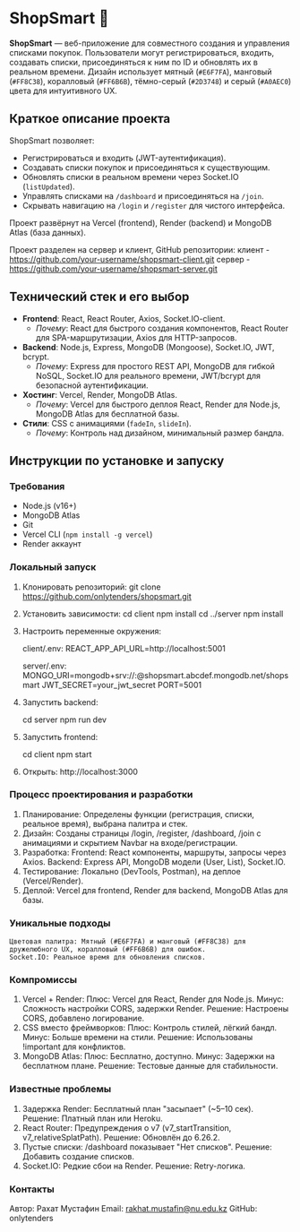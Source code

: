 # ShopSmart 🛒

**ShopSmart** — веб-приложение для совместного создания и управления списками покупок. Пользователи могут регистрироваться, входить, создавать списки, присоединяться к ним по ID и обновлять их в реальном времени. Дизайн использует мятный (`#E6F7FA`), манговый (`#FF8C38`), коралловый (`#FF6B6B`), тёмно-серый (`#2D3748`) и серый (`#A0AEC0`) цвета для интуитивного UX.

## Краткое описание проекта

ShopSmart позволяет:
- Регистрироваться и входить (JWT-аутентификация).
- Создавать списки покупок и присоединяться к существующим.
- Обновлять списки в реальном времени через Socket.IO (`listUpdated`).
- Управлять списками на `/dashboard` и присоединяться на `/join`.
- Скрывать навигацию на `/login` и `/register` для чистого интерфейса.

Проект развёрнут на Vercel (frontend), Render (backend) и MongoDB Atlas (база данных).

Проект разделен на сервер и клиент, GitHub репозитории:
клиент - https://github.com/your-username/shopsmart-client.git
сервер - https://github.com/your-username/shopsmart-server.git


## Технический стек и его выбор

- **Frontend**: React, React Router, Axios, Socket.IO-client.
  - *Почему*: React для быстрого создания компонентов, React Router для SPA-маршрутизации, Axios для HTTP-запросов.
- **Backend**: Node.js, Express, MongoDB (Mongoose), Socket.IO, JWT, bcrypt.
  - *Почему*: Express для простого REST API, MongoDB для гибкой NoSQL, Socket.IO для реального времени, JWT/bcrypt для безопасной аутентификации.
- **Хостинг**: Vercel, Render, MongoDB Atlas.
  - *Почему*: Vercel для быстрого деплоя React, Render для Node.js, MongoDB Atlas для бесплатной базы.
- **Стили**: CSS с анимациями (`fadeIn`, `slideIn`).
  - *Почему*: Контроль над дизайном, минимальный размер бандла.

## Инструкции по установке и запуску

### Требования
- Node.js (v16+)
- MongoDB Atlas
- Git
- Vercel CLI (`npm install -g vercel`)
- Render аккаунт

### Локальный запуск

1.  Клонировать репозиторий:
    git clone https://github.com/onlytenders/shopsmart.git

2.  Установить зависимости:
    cd client
    npm install
    cd ../server
    npm install

3.  Настроить переменные окружения:

    client/.env:
    REACT_APP_API_URL=http://localhost:5001

    server/.env:
    MONGO_URI=mongodb+srv://<username>:<password>@shopsmart.abcdef.mongodb.net/shopsmart
    JWT_SECRET=your_jwt_secret
    PORT=5001

4.  Запустить backend:

    cd server
    npm run dev

5.  Запустить frontend:

    cd client
    npm start

6.  Открыть: http://localhost:3000

### Процесс проектирования и разработки
1.  Планирование: Определены функции (регистрация, списки, реальное время), выбрана палитра и стек.
2.  Дизайн: Созданы страницы /login, /register, /dashboard, /join с анимациями и скрытием Navbar на входе/регистрации.
3.  Разработка:
    Frontend: React компоненты, маршруты, запросы через Axios.
    Backend: Express API, MongoDB модели (User, List), Socket.IO.
4.  Тестирование: Локально (DevTools, Postman), на деплое (Vercel/Render).
5.  Деплой: Vercel для frontend, Render для backend, MongoDB Atlas для базы.

### Уникальные подходы
    Цветовая палитра: Мятный (#E6F7FA) и манговый (#FF8C38) для дружелюбного UX, коралловый (#FF6B6B) для ошибок.
    Socket.IO: Реальное время для обновления списков.

### Компромиссы
1.  Vercel + Render:
    Плюс: Vercel для React, Render для Node.js.
    Минус: Сложность настройки CORS, задержки Render.
    Решение: Настроены CORS, добавлено логирование.
2.  CSS вместо фреймворков:
    Плюс: Контроль стилей, лёгкий бандл.
    Минус: Больше времени на стили.
    Решение: Использованы !important для конфликтов.
3.  MongoDB Atlas:
    Плюс: Бесплатно, доступно.
    Минус: Задержки на бесплатном плане.
    Решение: Тестовые данные для стабильности.

### Известные проблемы
1.  Задержка Render: Бесплатный план "засыпает" (~5–10 сек). Решение: Платный план или Heroku.
2.  React Router: Предупреждения о v7 (v7_startTransition, v7_relativeSplatPath). Решение: Обновлён до 6.26.2.
3.  Пустые списки: /dashboard показывает "Нет списков". Решение: Добавить создание списков.
4.  Socket.IO: Редкие сбои на Render. Решение: Retry-логика.

### Контакты
Автор: Рахат Мустафин
Email: rakhat.mustafin@nu.edu.kz
GitHub: onlytenders
